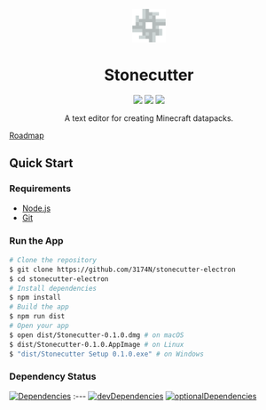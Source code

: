 <p align="center">
    <img height="60px" width="60px" src="src/styles/media/icon.png" />
    <h1 align="center">Stonecutter</h1>
</p>
<p align="center"> 
    <a href="https://travis-ci.com/3174N/stonecutter-electron"><img src="https://badgen.net/travis/3174N/stonecutter-electron?label=build" /></a>
    <a href="LICENSE"><img src="https://badgen.net/github/license/3174N/stonecutter-electron" /></a>
    <a href="https://github.com/3174N/stonecutter-electron/releases"><img src="https://badgen.net/github/release/3174N/stonecutter-electron" /></a>
</p>
<p align="center">A text editor for creating Minecraft datapacks.</p>

[Roadmap](https://github.com/3174N/stonecutter-electron/projects/1)

## Quick Start

### Requirements

-   [Node.js](https://nodejs.org/)
-   [Git](https://git-scm.com/)

### Run the App

```bash
# Clone the repository
$ git clone https://github.com/3174N/stonecutter-electron
$ cd stonecutter-electron
# Install dependencies
$ npm install
# Build the app
$ npm run dist
# Open your app
$ open dist/Stonecutter-0.1.0.dmg # on macOS
$ dist/Stonecutter-0.1.0.AppImage # on Linux
$ "dist/Stonecutter Setup 0.1.0.exe" # on Windows
```

### Dependency Status
[![Dependencies](https://badgen.net/david/dep/3174N/stonecutter-electron)](https://david-dm.org/3174N/stonecutter-electron)
:---
[![devDependencies](https://badgen.net/david/dev/3174N/stonecutter-electron)](https://david-dm.org/3174N/stonecutter-electron?type=dev)
[![optionalDependencies](https://badgen.net/david/optional/3174N/stonecutter-electron)](https://david-dm.org/3174N/stonecutter-electron?type=optional)

